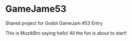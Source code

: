 # GameJame53
Shared project for Godot GameJam #53 Entry

This is MuzikBro saying hello! All the fun is about to start!
